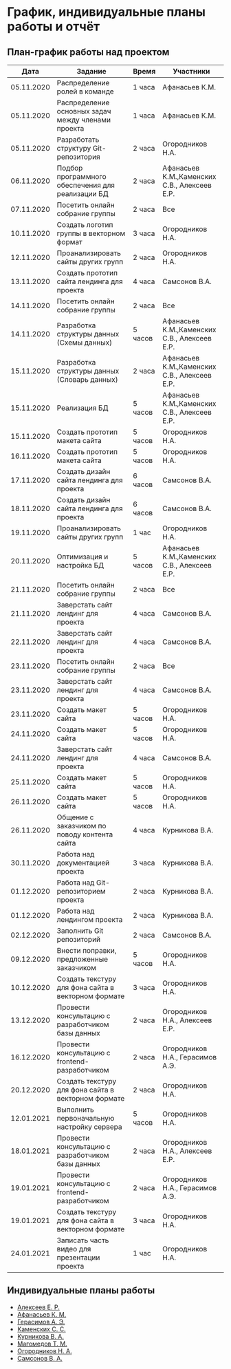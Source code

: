 # График, индивидуальные планы работы и отчёт

## План-график работы над проектом

| Дата           | Задание                                              | Время     |  Участники       |  
|----------------|------------------------------------------------------|-----------|------------------|
| 05.11.2020     | Распределение ролей в команде                        | 1 часа    | Афанасьев К.М.   |
| 05.11.2020     | Распределение основных задач между членами проекта   | 1 часа    | Афанасьев К.М.   |
| 05.11.2020     | Разработать структуру Git-репозитория                | 2 часа    | Огородников Н.А. |
| 06.11.2020     | Подбор программного обеспечения для реализации БД    | 2 часа    | Афанасьев К.М.,Каменских С.В., Алексеев Е.Р. |
| 07.11.2020     | Посетить онлайн собрание группы                      | 2 часа    | Все              |
| 10.11.2020     | Создать логотип группы в векторном формат            | 3 часа    | Огородников Н.А. |
| 12.11.2020     | Проанализировать сайты других групп                  | 2 часа    | Огородников Н.А. |
| 13.11.2020     | Создать прототип сайта лендинга для проекта          | 4 часа    | Самсонов В.А. |
| 14.11.2020     | Посетить онлайн собрание группы                      | 2 часа    | Все              |
| 14.11.2020     | Разработка структуры данных (Схемы данных)           | 5 часов   | Афанасьев К.М.,Каменских С.В., Алексеев Е.Р. |
| 15.11.2020     | Разработка структуры данных (Словарь данных)         | 2 часа    | Афанасьев К.М.,Каменских С.В., Алексеев Е.Р. |
| 15.11.2020     | Реализация БД                                        | 5 часов   | Афанасьев К.М.,Каменских С.В., Алексеев Е.Р. |
| 15.11.2020     | Создать прототип макета сайта                        | 5 часов   | Огородников Н.А. |
| 16.11.2020     | Создать прототип макета сайта                        | 5 часов   | Огородников Н.А. |
| 17.11.2020     | Создать дизайн сайта лендинга для проекта            | 6 часов   | Самсонов В.А. |
| 18.11.2020     | Создать дизайн сайта лендинга для проекта            | 6 часов   | Самсонов В.А. |
| 19.11.2020     | Проанализировать сайты других групп                  | 1 час     | Огородников Н.А. |
| 20.11.2020     | Оптимизация и настройка БД                           | 5 часов   | Афанасьев К.М.,Каменских С.В., Алексеев Е.Р. |
| 21.11.2020     | Посетить онлайн собрание группы                      | 2 часа    | Все              |
| 21.11.2020     | Заверстать сайт лендинг для проекта                  | 4 часа    | Самсонов В.А. |
| 22.11.2020     | Заверстать сайт лендинг для проекта                  | 4 часа    | Самсонов В.А. |
| 23.11.2020     | Посетить онлайн собрание группы                      | 2 часа    | Все              |
| 23.11.2020     | Заверстать сайт лендинг для проекта                  | 4 часа    | Самсонов В.А. |
| 23.11.2020     | Создать макет сайта                                  | 5 часов   | Огородников Н.А. |
| 24.11.2020     | Создать макет сайта                                  | 5 часов   | Огородников Н.А. |
| 24.11.2020     | Заверстать сайт лендинг для проекта                  | 4 часа    | Самсонов В.А. |
| 25.11.2020     | Создать макет сайта                                  | 5 часов   | Огородников Н.А. |
| 26.11.2020     | Создать макет сайта                                  | 5 часов   | Огородников Н.А. |
| 26.11.2020     | Общение с заказчиком по поводу контента сайта        | 4 часа    | Курникова В.А. |
| 30.11.2020     | Работа над документацией проекта                     | 3 часа    | Курникова В.А. |
| 01.12.2020     | Работа над Git-репозиторием проекта                  | 2 часа    | Курникова В.А. |
| 01.12.2020     | Работа над лендингом проекта                         | 2 часа    | Курникова В.А. |
| 02.12.2020     | Заполнить Git репозиторий                            | 2 часа    | Самсонов В.А.  |
| 09.12.2020     | Внести поправки, предложенные заказчиком             | 5 часов   | Огородников Н.А. |
| 10.12.2020     | Создать текстуру для фона сайта в векторном формате  | 3 часа    | Огородников Н.А. |
| 13.12.2020     | Провести консультацию с разработчиком базы данных    | 2 часа    | Огородников Н.А., Алексеев Е.Р. |
| 16.12.2020     | Провести консультацию с frontend-разработчиком       | 2 часа    | Огородников Н.А., Герасимов А.Э. |
| 20.12.2020     | Создать текстуру для фона сайта в векторном формате  | 2 часа    | Огородников Н.А. |
| 12.01.2021     | Выполнить первоначальную настройку сервера           | 5 часов   | Огородников Н.А. |
| 18.01.2021     | Провести консультацию с разработчиком базы данных    | 2 часа    | Огородников Н.А., Алексеев Е.Р. |
| 19.01.2021     | Провести консультацию с frontend-разработчиком       | 2 часа    | Огородников Н.А., Герасимов А.Э. |
| 19.01.2021     | Создать текстуру для фона сайта в векторном формате  | 3 часа    | Огородников Н.А. |
| 24.01.2021     | Записать часть видео для презентации проекта         | 1 час     | Огородников Н.А. |


## Индивидуальные планы работы

- [Алексеев Е. Р.](alekseev.md)
- [Афанасьев К. М.](afanas'ev.md)
- [Герасимов А. Э.](gerasimov.md)
- [Каменских С. С.](kamenskih.md)
- [Курникова В. А.](kurnikova.md)
- [Магомедов Т. М.](magomedov.md)
- [Огородников Н. А.](ogorodnikov.md)
- [Самсонов В. А.](samsonov.md)
